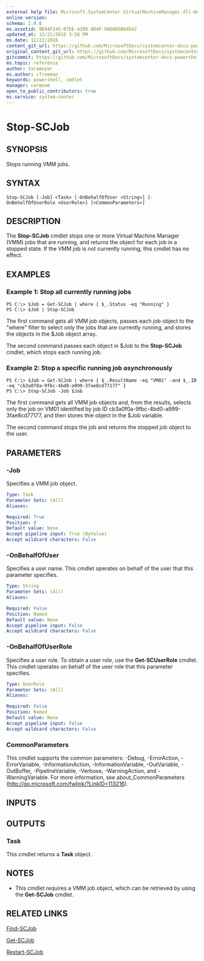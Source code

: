 ```yaml
---
external help file: Microsoft.SystemCenter.VirtualMachineManager.dll-Help.xml
online version: 
schema: 2.0.0
ms.assetid: 9B44F245-07EE-4309-8D4F-98D86DB84D42
updated_at: 12/22/2016 3:56 PM
ms.date: 12/22/2016
content_git_url: https://github.com/MicrosoftDocs/systemcenter-docs-powershell/blob/live/systemcenter-cmdlets/SystemCenter2016/VirtualMachineManager/vlatest/Stop-SCJob.md
original_content_git_url: https://github.com/MicrosoftDocs/systemcenter-docs-powershell/blob/live/systemcenter-cmdlets/SystemCenter2016/VirtualMachineManager/vlatest/Stop-SCJob.md
gitcommit: https://github.com/MicrosoftDocs/systemcenter-docs-powershell/blob/96e5647587661652225fbdd2c797cd4d59d542bc/systemcenter-cmdlets/SystemCenter2016/VirtualMachineManager/vlatest/Stop-SCJob.md
ms.topic: reference
author: tarameyer
ms.author: cfreeman
keywords: powershell, cmdlet
manager: carmonm
open_to_public_contributors: true
ms.service: system-center
---
```


# Stop-SCJob

## SYNOPSIS
Stops running VMM jobs.

## SYNTAX

```
Stop-SCJob [-Job] <Task> [-OnBehalfOfUser <String>] [-OnBehalfOfUserRole <UserRole>] [<CommonParameters>]
```

## DESCRIPTION
The **Stop-SCJob** cmdlet stops one or more Virtual Machine Manager (VMM) jobs that are running, and returns the object for each job in a stopped state.
If the VMM job is not currently running, this cmdlet has no effect.

## EXAMPLES

### Example 1: Stop all currently running jobs
```
PS C:\> $Job = Get-SCJob | where { $_.Status -eq "Running" }
PS C:\> $Job | Stop-SCJob
```

The first command gets all VMM job objects, passes each job object to the "where" filter to select only the jobs that are currently running, and stores the objects in the $Job object array.

The second command passes each object in $Job to the **Stop-SCJob** cmdlet, which stops each running job.

### Example 2: Stop a specific running job asynchronously
```
PS C:\> $Job = Get-SCJob | where { $_.ResultName -eq "VM01" -and $_.ID -eq "cb3a0f0a-9fbc-4bd0-a999-3fae8cd77177" }
PS C:\> Stop-SCJob -Job $Job
```

The first command gets all VMM job objects and, from the results, selects only the job on VM01 identified by job ID cb3a0f0a-9fbc-4bd0-a999-3fae8cd77177, and then stores thie object in the $Job variable.

The second command stops the job and returns the stopped job object to the user.

## PARAMETERS

### -Job
Specifies a VMM job object.

```yaml
Type: Task
Parameter Sets: (All)
Aliases: 

Required: True
Position: 0
Default value: None
Accept pipeline input: True (ByValue)
Accept wildcard characters: False
```

### -OnBehalfOfUser
Specifies a user name.
This cmdlet operates on behalf of the user that this parameter specifies.

```yaml
Type: String
Parameter Sets: (All)
Aliases: 

Required: False
Position: Named
Default value: None
Accept pipeline input: False
Accept wildcard characters: False
```

### -OnBehalfOfUserRole
Specifies a user role.
To obtain a user role, use the **Get-SCUserRole** cmdlet.
This cmdlet operates on behalf of the user role that this parameter specifies.

```yaml
Type: UserRole
Parameter Sets: (All)
Aliases: 

Required: False
Position: Named
Default value: None
Accept pipeline input: False
Accept wildcard characters: False
```

### CommonParameters
This cmdlet supports the common parameters: -Debug, -ErrorAction, -ErrorVariable, -InformationAction, -InformationVariable, -OutVariable, -OutBuffer, -PipelineVariable, -Verbose, -WarningAction, and -WarningVariable. For more information, see about_CommonParameters (http://go.microsoft.com/fwlink/?LinkID=113216).

## INPUTS

## OUTPUTS

### Task
This cmdlet returns a **Task** object.

## NOTES
* This cmdlet requires a VMM job object, which can be retrieved by using the **Get-SCJob** cmdlet.

## RELATED LINKS

[Find-SCJob](xref:SystemCenter2016/VirtualMachineManager/vlatest/Find-SCJob.md)

[Get-SCJob](xref:SystemCenter2016/VirtualMachineManager/vlatest/Get-SCJob.md)

[Restart-SCJob](xref:SystemCenter2016/VirtualMachineManager/vlatest/Restart-SCJob.md)

